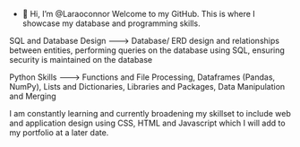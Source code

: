 - 👋 Hi, I’m @Laraoconnor
Welcome to my GitHub.
This is where I showcase my database and programming skills.

SQL and Database Design ---> Database/ ERD design and relationships between entities, performing queries on the database using SQL, ensuring security is maintained on the database 

Python Skills ---> Functions and File Processing, Dataframes (Pandas, NumPy), Lists and Dictionaries, Libraries and Packages, Data Manipulation and Merging

I am constantly learning and currently broadening my skillset to include web and application design using CSS, HTML and Javascript which I will add to my portfolio at a later date.
